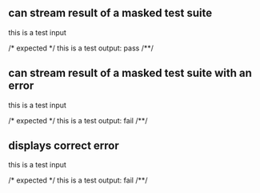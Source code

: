 ## can stream result of a masked test suite
this is a test input

/* expected */
this is a test output: pass
/**/

## can stream result of a masked test suite with an error
this is a test input

/* expected */
this is a test output: fail
/**/

## displays correct error
this is a test input

/* expected */
this is a test output: fail
/**/